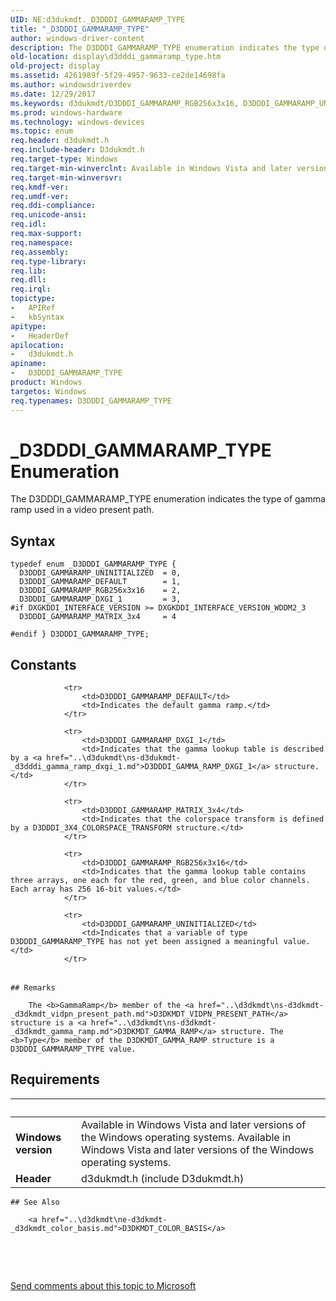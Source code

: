 ```yaml
---
UID: NE:d3dukmdt._D3DDDI_GAMMARAMP_TYPE
title: "_D3DDDI_GAMMARAMP_TYPE"
author: windows-driver-content
description: The D3DDDI_GAMMARAMP_TYPE enumeration indicates the type of gamma ramp used in a video present path.
old-location: display\d3dddi_gammaramp_type.htm
old-project: display
ms.assetid: 4261989f-5f29-4957-9633-ce2de14698fa
ms.author: windowsdriverdev
ms.date: 12/29/2017
ms.keywords: d3dukmdt/D3DDDI_GAMMARAMP_RGB256x3x16, D3DDDI_GAMMARAMP_UNINITIALIZED, D3DDDI_GAMMARAMP_DEFAULT, d3dukmdt/D3DDDI_GAMMARAMP_DXGI_1, D3DDDI_GAMMARAMP_TYPE enumeration [Display Devices], display.d3dddi_gammaramp_type, _D3DDDI_GAMMARAMP_TYPE, D3DDDI_GAMMARAMP_TYPE, d3dukmdt/D3DDDI_GAMMARAMP_UNINITIALIZED, D3DDDI_GAMMARAMP_RGB256x3x16, d3dukmdt/D3DDDI_GAMMARAMP_MATRIX_3x4, D3DDDI_GAMMARAMP_DXGI_1, DmEnums_fc19c762-0156-4602-97ea-0b3865012161.xml, D3DDDI_GAMMARAMP_MATRIX_3x4, d3dukmdt/D3DDDI_GAMMARAMP_DEFAULT, d3dukmdt/D3DDDI_GAMMARAMP_TYPE
ms.prod: windows-hardware
ms.technology: windows-devices
ms.topic: enum
req.header: d3dukmdt.h
req.include-header: D3dukmdt.h
req.target-type: Windows
req.target-min-winverclnt: Available in Windows Vista and later versions of the Windows operating systems.
req.target-min-winversvr: 
req.kmdf-ver: 
req.umdf-ver: 
req.ddi-compliance: 
req.unicode-ansi: 
req.idl: 
req.max-support: 
req.namespace: 
req.assembly: 
req.type-library: 
req.lib: 
req.dll: 
req.irql: 
topictype:
-	APIRef
-	kbSyntax
apitype:
-	HeaderDef
apilocation:
-	d3dukmdt.h
apiname:
-	D3DDDI_GAMMARAMP_TYPE
product: Windows
targetos: Windows
req.typenames: D3DDDI_GAMMARAMP_TYPE
---
```


# _D3DDDI_GAMMARAMP_TYPE Enumeration
The D3DDDI_GAMMARAMP_TYPE enumeration indicates the type of gamma ramp used in a video present path.

## Syntax
````
typedef enum _D3DDDI_GAMMARAMP_TYPE { 
  D3DDDI_GAMMARAMP_UNINITIALIZED  = 0,
  D3DDDI_GAMMARAMP_DEFAULT        = 1,
  D3DDDI_GAMMARAMP_RGB256x3x16    = 2,
  D3DDDI_GAMMARAMP_DXGI_1         = 3,
#if DXGKDDI_INTERFACE_VERSION >= DXGKDDI_INTERFACE_VERSION_WDDM2_3
  D3DDDI_GAMMARAMP_MATRIX_3x4     = 4

#endif } D3DDDI_GAMMARAMP_TYPE;
````

## Constants

<table>
            
                <tr>
                    <td>D3DDDI_GAMMARAMP_DEFAULT</td>
                    <td>Indicates the default gamma ramp.</td>
                </tr>
            
                <tr>
                    <td>D3DDDI_GAMMARAMP_DXGI_1</td>
                    <td>Indicates that the gamma lookup table is described by a <a href="..\d3dukmdt\ns-d3dukmdt-_d3dddi_gamma_ramp_dxgi_1.md">D3DDDI_GAMMA_RAMP_DXGI_1</a> structure.</td>
                </tr>
            
                <tr>
                    <td>D3DDDI_GAMMARAMP_MATRIX_3x4</td>
                    <td>Indicates that the colorspace transform is defined by a D3DDDI_3X4_COLORSPACE_TRANSFORM structure.</td>
                </tr>
            
                <tr>
                    <td>D3DDDI_GAMMARAMP_RGB256x3x16</td>
                    <td>Indicates that the gamma lookup table contains three arrays, one each for the red, green, and blue color channels. Each array has 256 16-bit values.</td>
                </tr>
            
                <tr>
                    <td>D3DDDI_GAMMARAMP_UNINITIALIZED</td>
                    <td>Indicates that a variable of type D3DDDI_GAMMARAMP_TYPE has not yet been assigned a meaningful value.</td>
                </tr>
</table>

    ## Remarks

        The <b>GammaRamp</b> member of the <a href="..\d3dkmdt\ns-d3dkmdt-_d3dkmdt_vidpn_present_path.md">D3DKMDT_VIDPN_PRESENT_PATH</a> structure is a <a href="..\d3dkmdt\ns-d3dkmdt-_d3dkmdt_gamma_ramp.md">D3DKMDT_GAMMA_RAMP</a> structure. The <b>Type</b> member of the D3DKMDT_GAMMA_RAMP structure is a D3DDDI_GAMMARAMP_TYPE value.

## Requirements
| &nbsp; | &nbsp; |
| ---- |:---- |
| **Windows version** | Available in Windows Vista and later versions of the Windows operating systems. Available in Windows Vista and later versions of the Windows operating systems. |
| **Header** | d3dukmdt.h (include D3dukmdt.h) |

    ## See Also

        <a href="..\d3dkmdt\ne-d3dkmdt-_d3dkmdt_color_basis.md">D3DKMDT_COLOR_BASIS</a>

 

 

<a href="mailto:wsddocfb@microsoft.com?subject=Documentation%20feedback [display\display]:%20D3DDDI_GAMMARAMP_TYPE enumeration%20 RELEASE:%20(12/29/2017)&amp;body=%0A%0APRIVACY STATEMENT%0A%0AWe use your feedback to improve the documentation. We don't use your email address for any other purpose, and we'll remove your email address from our system after the issue that you're reporting is fixed. While we're working to fix this issue, we might send you an email message to ask for more info. Later, we might also send you an email message to let you know that we've addressed your feedback.%0A%0AFor more info about Microsoft's privacy policy, see http://privacy.microsoft.com/en-us/default.aspx." title="Send comments about this topic to Microsoft">Send comments about this topic to Microsoft</a>